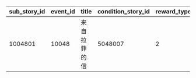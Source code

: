 |sub_story_id|event_id|title|condition_story_id|reward_type|reward_id|reward_count|
| --- | --- | --- | --- | --- | --- | --- |
|1004801|10048|来自拉菲的信|5048007|2|60473|1|